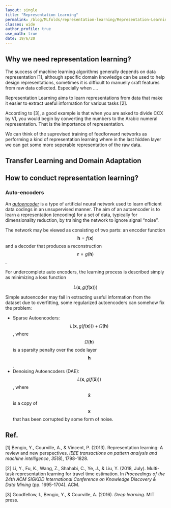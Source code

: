 ```yaml
---
layout: single
title: "Representation Learning"
permalink: /blog/MLfolds/representation-learning/Representation-Learning/
classes: wide
author_profile: true
use_math: true
date: 19/6/20
---
```


## Why we need representation learning?

The success of machine learning algorithms generally depends on data representation [1], although specific domain knowledge can be used to help design representations, sometimes it is difficult to manuelly craft features from raw data collected. Especially when ….

Representation Learning aims to learn representations from data that make it easier to extract useful information for various tasks [2].

According to [3], a good example is that when you are asked to divide CCX by VI, you would begin by converting the numbers to the Arabic numeral representation. That is the importance of representation.

We can think of the suprevised training of feedforward networks as performing a kind of representation learning where in the last hidden layer we can get some more seperable representation of the raw data. 

[comment]: # "In the case of heterogeneous capatiable sensing, we want to learn representations from the raw RSSI data with device proprety, environment feature and user behaivor. One reason why explicitly dealing with representations is interesting is because they can be convenient to express many general priors about the world around us, i.e., priors that are not task-specific but would be likely to be useful for a learning machine to solve. Specifically, the main prior we want to exploit in this paper is (1) Multiple explanatory factors: device/environment/user; (2) Shared factors across tasks; (3) Temporal and spatial coherence"

## Transfer Learning and Domain Adaptation

## How to conduct representation learning?

### Auto-encoders

An *[autoencoder](https://www.kaggle.com/shivamb/how-autoencoders-work-intro-and-usecases/notebook)* is a type of artificial neural network used to learn efficient data codings  in an unsupervised  manner. The aim of an autoencoder is to learn a representation (encoding) for a set of data, typically for dimensionality reduction, by training the network to ignore signal “noise”.

The network may be viewed as consisting of two parts: an encoder function $$\pmb{h}=f(\pmb{x})$$ and a decoder that produces a reconstruction $$\pmb{r}=g(\pmb{h})$$.

For undercomplete auto encoders, the learning process is described simply as minimizing a loss function

$$L(\pmb{x},g(f(\pmb{x})))$$

Simple autoencoder may fail in extracting useful information from the dataset due to overfitting, some regularized autoencoders can somehow fix the problem:

* Sparse Autoencoders: $$L(\pmb{x},g(f(\pmb{x})))+\Omega(\pmb{h})$$, where $$\Omega(\pmb{h})$$ is a sparsity penalty over the code layer $$\pmb{h}$$.
* Denoising Autoencoders (DAE): $$L(\pmb{x},g(f(\pmb{\tilde x})))$$, where $$\pmb{\tilde x}$$ is a copy of $$\pmb{x}$$ that has been corrupted by some form of noise.

## Ref.

[1] Bengio, Y., Courville, A., & Vincent, P. (2013). Representation learning: A review and new perspectives. *IEEE transactions on pattern analysis and machine intelligence*, *35*(8), 1798-1828.

[2] Li, Y., Fu, K., Wang, Z., Shahabi, C., Ye, J., & Liu, Y. (2018, July). Multi-task representation learning for travel time estimation. In *Proceedings of the 24th ACM SIGKDD International Conference on Knowledge Discovery & Data Mining* (pp. 1695-1704). ACM.

[3] Goodfellow, I., Bengio, Y., & Courville, A. (2016). *Deep learning*. MIT press.